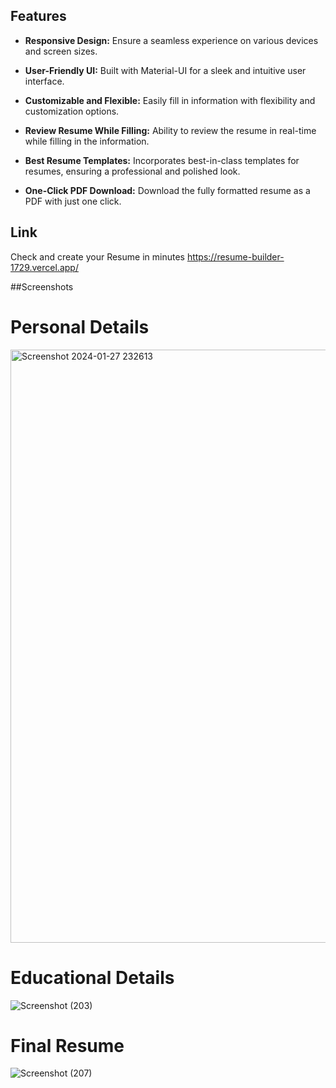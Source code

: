 ## Features

- **Responsive Design:** Ensure a seamless experience on various devices and screen sizes.

- **User-Friendly UI:** Built with Material-UI for a sleek and intuitive user interface.

- **Customizable and Flexible:** Easily fill in information with flexibility and customization options.

- **Review Resume While Filling:** Ability to review the resume in real-time while filling in the information.

- **Best Resume Templates:** Incorporates best-in-class templates for resumes, ensuring a professional and polished look.

- **One-Click PDF Download:** Download the fully formatted resume as a PDF with just one click.


## Link 
Check and create your Resume in minutes
https://resume-builder-1729.vercel.app/

##Screenshots

# Personal Details
<img width="949" alt="Screenshot 2024-01-27 232613" src="https://github.com/AbhijitKhyade/Resume-Builder/assets/129264746/a49a4b1f-9eee-4fe2-ba73-5ee24eb650ba">

# Educational Details

![Screenshot (203)](https://github.com/AbhijitKhyade/Resume-Builder/assets/129264746/22a89bed-803a-4da8-b3a8-69941ef01690)

# Final Resume
![Screenshot (207)](https://github.com/AbhijitKhyade/Resume-Builder/assets/129264746/0eed6449-d35c-412f-af22-9364fdd9e47b)
 
